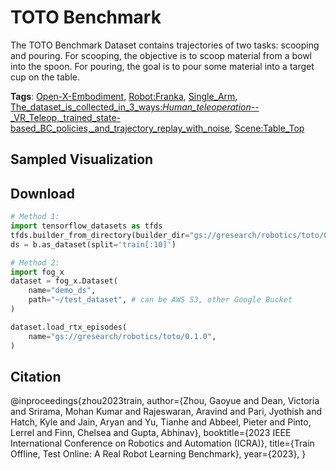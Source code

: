 # TOTO Benchmark

The TOTO Benchmark Dataset contains trajectories of two tasks: scooping and pouring. For scooping, the objective is to scoop material from a bowl into the spoon. For pouring, the goal is to pour some material into a target cup on the table. 

**Tags**: [Open-X-Embodiment](https://github.com/KeplerC/oed-playground/tree/main/pages/tags/Open-X-Embodiment.md), [Robot:Franka](https://github.com/KeplerC/oed-playground/tree/main/pages/tags/Robot:Franka.md), [Single_Arm](https://github.com/KeplerC/oed-playground/tree/main/pages/tags/Single_Arm.md), [The_dataset_is_collected_in_3_ways:_Human_teleoperation_--_VR_Teleop,_trained_state-based_BC_policies,_and_trajectory_replay_with_noise](https://github.com/KeplerC/oed-playground/tree/main/pages/tags/The_dataset_is_collected_in_3_ways:_Human_teleoperation_--_VR_Teleop,_trained_state-based_BC_policies,_and_trajectory_replay_with_noise.md), [Scene:Table_Top](https://github.com/KeplerC/oed-playground/tree/main/pages/tags/Scene:Table_Top.md)

## Sampled Visualization



## Download


```python
# Method 1: 
import tensorflow_datasets as tfds
tfds.builder_from_directory(builder_dir="gs://gresearch/robotics/toto/0.1.0")
ds = b.as_dataset(split='train[:10]')

# Method 2:
import fog_x
dataset = fog_x.Dataset(
    name="demo_ds",
    path="~/test_dataset", # can be AWS S3, other Google Bucket
)  

dataset.load_rtx_episodes(
    name="gs://gresearch/robotics/toto/0.1.0",
)
```


## Citation

@inproceedings{zhou2023train,
  author={Zhou, Gaoyue and Dean, Victoria and Srirama, Mohan Kumar and Rajeswaran, Aravind and Pari, Jyothish and Hatch, Kyle and Jain, Aryan and Yu, Tianhe and Abbeel, Pieter and Pinto, Lerrel and Finn, Chelsea and Gupta, Abhinav},
  booktitle={2023 IEEE International Conference on Robotics and Automation (ICRA)}, 
  title={Train Offline, Test Online: A Real Robot Learning Benchmark}, 
  year={2023},
 }